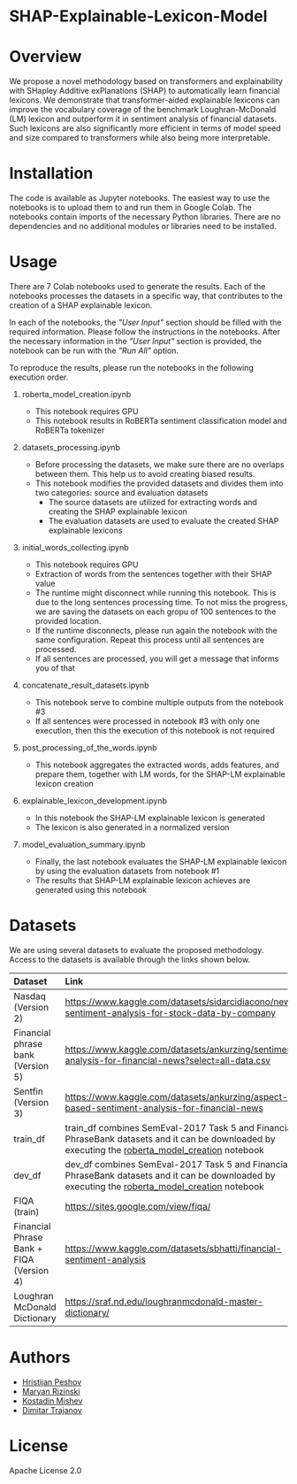 # SHAP-Explainable-Lexicon-Model


# Overview

We propose a novel methodology based on transformers and explainability with SHapley Additive exPlanations (SHAP) to automatically learn financial lexicons. We demonstrate that transformer-aided explainable lexicons can improve the vocabulary coverage of the benchmark Loughran-McDonald (LM) lexicon and outperform it in sentiment analysis of financial datasets. Such lexicons are also significantly more efficient in terms of model speed and size compared to transformers while also being more interpretable.

# Installation
The code is available as Jupyter notebooks. The easiest way to use the notebooks is to upload them to and run them in Google Colab. The notebooks contain imports of the necessary Python libraries. There are no dependencies and no additional modules or libraries need to be installed.

# Usage
There are 7 Colab notebooks used to generate the results. Each of the notebooks processes the datasets in a specific way, that contributes to the creation of a SHAP explainable lexicon. 

In each of the notebooks, the _"User Input"_ section should be filled with the required information. Please follow the instructions in the notebooks. 
After the necessary information in the _"User Input"_ section is provided, the notebook can be run with the _"Run All"_ option.

To reproduce the results, please run the notebooks in the following execution order.

1. roberta_model_creation.ipynb
    - This notebook requires GPU
    - This notebook results in RoBERTa sentiment classification model and RoBERTa tokenizer

2. datasets_processing.ipynb
    - Before processing the datasets, we make sure there are no overlaps between them. This help us to avoid creating biased results. 
    - This notebook modifies the provided datasets and divides them into two categories: source and evaluation datasets
      - The source datasets are utilized for extracting words and creating the SHAP explainable lexicon
      - The evaluation datasets are used to evaluate the created SHAP explainable lexicons
  
3. initial_words_collecting.ipynb
    - This notebook requires GPU
    - Extraction of words from the sentences together with their SHAP value
    - The runtime might disconnect while running this notebook. This is due to the long sentences processing time. To not miss the progress, we are saving the datasets on each gropu of 100 sentences to the provided location.
    - If the runtime disconnects, please run again the notebook with the same configuration. Repeat this process until all sentences are processed.
    - If all sentences are processed, you will get a message that informs you of that

4. concatenate_result_datasets.ipynb
    - This notebook serve to combine multiple outputs from the notebook #3
    - If all sentences were processed in notebook #3 with only one execution, then this the execution of this notebook is not required

5. post_processing_of_the_words.ipynb
    - This notebook aggregates the extracted words, adds features, and prepare them, together with LM words, for the SHAP-LM explainable lexicon creation
  
6. explainable_lexicon_development.ipynb
    - In this notebook the SHAP-LM explainable lexicon is generated
    - The lexicon is also generated in a normalized version
  
7. model_evaluation_summary.ipynb
    - Finally, the last notebook evaluates the SHAP-LM explainable lexicon by using the evaluation datasets from notebook #1
    - The results that SHAP-LM explainable lexicon achieves are generated using this notebook

# Datasets
We are using several datasets to evaluate the proposed methodology. Access to the datasets is available through the links shown below.

| Dataset | Link |
| :--------------- |:-------------------|
| Nasdaq (Version 2) | https://www.kaggle.com/datasets/sidarcidiacono/news-sentiment-analysis-for-stock-data-by-company |
| Financial phrase bank (Version 5) | https://www.kaggle.com/datasets/ankurzing/sentiment-analysis-for-financial-news?select=all-data.csv |
| Sentfin (Version 3) | https://www.kaggle.com/datasets/ankurzing/aspect-based-sentiment-analysis-for-financial-news |
| train_df | train_df combines SemEval-2017 Task 5 and Financial PhraseBank datasets and it can be downloaded by executing the [roberta_model_creation](https://github.com/hristijanpeshov/SHAP-Explainable-Lexicon-Model/blob/master/notebooks/roberta_model_creation.ipynb) notebook |
| dev_df | dev_df combines SemEval-2017 Task 5 and Financial PhraseBank datasets and it can be downloaded by executing the [roberta_model_creation](https://github.com/hristijanpeshov/SHAP-Explainable-Lexicon-Model/blob/master/notebooks/roberta_model_creation.ipynb) notebook |
| FIQA (train) | https://sites.google.com/view/fiqa/ |
| Financial Phrase Bank + FIQA (Version 4) | https://www.kaggle.com/datasets/sbhatti/financial-sentiment-analysis |
| Loughran McDonald Dictionary | https://sraf.nd.edu/loughranmcdonald-master-dictionary/ |

# Authors
- [Hristijan Peshov](https://github.com/hristijanpeshov)
- [Maryan Rizinski](https://github.com/rizinski)
- [Kostadin Mishev](https://github.com/kokimishev)
- [Dimitar Trajanov](https://github.com/trajanov)

# License
Apache License 2.0
